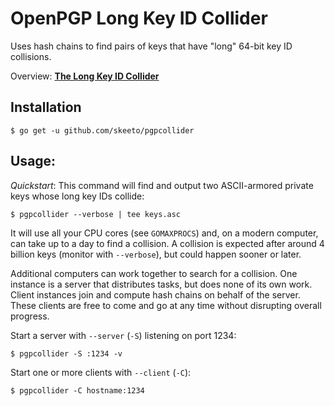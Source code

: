 # OpenPGP Long Key ID Collider

Uses hash chains to find pairs of keys that have "long" 64-bit key ID
collisions.

Overview: [**The Long Key ID Collider**][long]

## Installation

    $ go get -u github.com/skeeto/pgpcollider

## Usage:

*Quickstart*: This command will find and output two ASCII-armored
private keys whose long key IDs collide:

    $ pgpcollider --verbose | tee keys.asc

It will use all your CPU cores (see `GOMAXPROCS`) and, on a modern
computer, can take up to a day to find a collision. A collision is
expected after around 4 billion keys (monitor with `--verbose`), but
could happen sooner or later.

Additional computers can work together to search for a collision. One
instance is a server that distributes tasks, but does none of its own
work. Client instances join and compute hash chains on behalf of the
server. These clients are free to come and go at any time without
disrupting overall progress.

Start a server with `--server` (`-S`) listening on port 1234:

    $ pgpcollider -S :1234 -v

Start one or more clients with `--client` (`-C`):

    $ pgpcollider -C hostname:1234


[long]: https://nullprogram.com/blog/2019/07/22/
